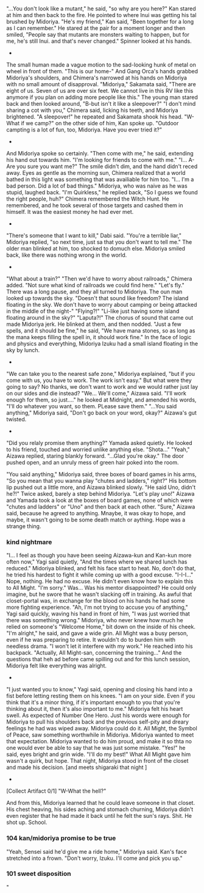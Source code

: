 ### 

"...You don't look like a mutant," he said, "so why are you here?"
Kan stared at him and then back to the fire. He pointed to where Inui was getting his tal brushed by Midoriya.
"He's my friend," Kan said, "Been together for a long as I can remember." He stared at the pair for a moment longer and then smiled, "People say that mutants are monsters waiting to happen, but for me, he's still Inui. and that's never changed."
Spinner looked at his hands.

-

The small human made a vague motion to the sad-looking hunk of metal on wheel in front of them. 
"This is our home-"
And Gang Orca's hands grabbed Midoriya's shoulders, and Chimera's narrowed at his hands on Midoriya with no small amount of disapproval. 
"Midoriya," Sakamata said, "There are eight of us. Seven of us are over six feet. We cannot live in this RV like this anymore if you plan on adding more people like this."
The young man stared back and then looked around, "B-but isn't it like a sleepover?"
"I don't mind sharing a cot with you," Chimera said, licking his teeth, and Midoriya brightened. 
"A sleepover!" he repeated and Sakamata shook his head.
"W-What if we camp?" on the other side of him, Kan spoke up. "Outdoor campting is a lot of fun, too, Midoriya. Have you ever tried it?"

-

And Midoriya spoke so certainly.
"Then come with me," he said, extending his hand out towards him. "I'm looking for friends to come with me."
"I... A-Are you sure you want me?"
The smile didn't dim, and the hand didn't reced away. Eyes as gentle as the morning sun, Chimera realized that a world bathed in this light was something that was availiable for him too.
"I... I'm a bad person. Did a lot of bad things."
Midoriya, who was naive as he was stupid, laughed back.
"I'm Quirkless," he replied back, "So I guess we found the right people, huh?"
Chimera remembered the Witch Hunt. He remembered, and he took several of those targets and cashed them in himself. It was the easiest money he had ever met. 

-

"There's someone that I want to kill," Dabi said.
"You're a terrible liar," Midoriya replied, "so next time, just sa that you don't want to tell me."
The older man blinked at him, too shocked to domuch else.
Midoriya smiled back, like there was nothing wrong in the world.

-

"What about a train?"
"Then we'd have to worry about railroads," Chimera added. "Not sure what kind of railroads we could find here."
"Let's fly."
There was a long pause, and they all turned to Midoriya.
The oun man looked up towards the sky.
"Doesn't that sound like freedom? The island floating in the sky. We don't have to worry about camping or being attacked in the middle of the night-"
"Flying?!"
"Li-like just having some island floating around in the sky?"
"Laputa?!"
The chorus of sound that came out made Midoriya jerk. He blinked at them, and then nodded.
"Just a few spells, and it should be fine," he said, "We have mana stones, so as long as the mana keeps filling the spell in, it should work fine."
In the face of logic and physics and everything, Midoriya Izuku had a small island floating in the sky by lunch.

-

"We can take you to the nearest safe zone," Midoriya explained, "but if you come with us, you have to work. The work isn't easy."
But what were they going to say? No thanks, we don't want to work and we would rather just lay on our sides and die instead?
"We... We'll come," Aizawa said. "I'll work enough for them, so just...." he looked at Midnight, and amended his words, "I'll do whatever you want, so them. PLease save them."
"...You said anything," Midoriya said, "Don't go back on your word, okay?"
Aizawa's gut twisted.

-

"Did you relaly promise them anything?" Yamada asked quietly. He looked to his friend, touched and worried unlike anything else. "Shota..."
"Yeah," Aizawa replied, staring blankly forward. "...Glad you're okay."
The door pushed open, and an unruly mess of green hair poked into the room.

"You said anything," Midoriya said, three boxes of board games in his arms, "So you mean that you wanna play "chutes and ladders," right?" His bottom lip pushed out a little more, and Aizawa blinked slowly. 
"He said Uno, didn't he?!" Twice asked, barely a step behind Midoriya. "Let's play uno!"
Aizawa and Yamada took a look at the boxes of board games, none of which were "chutes and ladders" or "Uno" and then back at each other.
"Sure," Aizawa said, because he agreed to anything. Mnaybe, it was okay to hope, and maybe, it wasn't going to be some death match or aything. Hope was a strange thing.

### kind nightmare

"I... I feel as though you have been seeing Aizawa-kun and Kan-kun more often now," Yagi said quietly, "And the times where we shared lunch has reduced."
Midoriya blinked, and felt his face start to heat. No, don't do that, he tried his hardest to fight it while coming up with a good excuse.
"I-I-I..." Nope, nothing. He had no excuse. He didn't even know how to explain this to All Might. "I'm sorry."
Was... Was his mentor disappointed? He could only imagine, but he swore that he wasn't slacking off in training. As awful that closet-portal was, in exchange for the blood on his hands he had some more fighting experience.
"Ah, I'm not trying to accuse you of anything," Yagi said quickly, waving his hand in front of him, "I was just worried that there was something wrong."
Midoriya, who never knew how much he relied on someone's "Welcome Home," bit down on the inside of his cheek. 
"I'm alright," he said, and gave a wide grin. All Might was a busy person, even if he was preparing to retire. It wouldn't do to burden him with needless drama. "I won't let it interfere with my work."
He reached into his backpack.
"Actually, All Might-san, concerning the training..." And the questions that heh ad before came spilling out and for this lunch session, Midoriya felt like everything was alright.

-

"I just wanted you to know," Yagi said, opening and closing his hand into a fist before letting resting them on his knees. "I am on your side. Even if you think that it's a minor thing, if it's important enough to you that you're thinking about it, then it's also important to me."
Midoriya felt his heart swell. 
As expected of Number One Hero. Just his words were enough for Midoriya to pull his shoulders back and the previous self-pity and dreary feelings he had was wiped away.
Midoriya could do it. All Might, the Symbol of Peace, saw something worthwhile in Midoriya. Midoriya wanted to meet that expectation. Midoriya wanted to do him proud, and make it so thta no one would ever be able to say that he was just some mistake. 
"Yes!" he said, eyes bright and grin wide. "I'll do my best!"
What All Might gave him wasn't a quirk, but hope. 
That night, Midoriya stood in front of the closet and made his decision.
[and meets shigaraki that night ]

-

[Collect Artifact 0/1]
"W-What the hell?"

And from this, Midoriya learned that he could leave someone in that closet. 
His chest heaving, his sides aching and stomach churning, Midoriya didn't even register that he had made it back until he felt the sun's rays.
Shit.
He shot up. 
School.


### 104 kan/midoriya promise to be true

"Yeah, Sensei said he'd give me a ride home," Midoriya said.
Kan's face stretched into a frown. "Don't worry, Izuku. I'll come and pick you up."

### 101 sweet disposition

"

